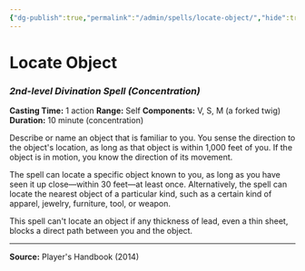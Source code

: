 ```yaml
---
{"dg-publish":true,"permalink":"/admin/spells/locate-object/","hide":true,"updated":"2025-08-05T19:49:54.699+01:00"}
---
```


# Locate Object
### *2nd-level Divination Spell* *(Concentration)*
**Casting Time:** 1 action
**Range:** Self
**Components:** V, S, M (a forked twig)
**Duration:** 10 minute (concentration)

Describe or name an object that is familiar to you. You sense the direction to the object's location, as long as that object is within 1,000 feet of you. If the object is in motion, you know the direction of its movement.

The spell can locate a specific object known to you, as long as you have seen it up close—within 30 feet—at least once. Alternatively, the spell can locate the nearest object of a particular kind, such as a certain kind of apparel, jewelry, furniture, tool, or weapon.

This spell can't locate an object if any thickness of lead, even a thin sheet, blocks a direct path between you and the object.

---
**Source:** Player's Handbook (2014)